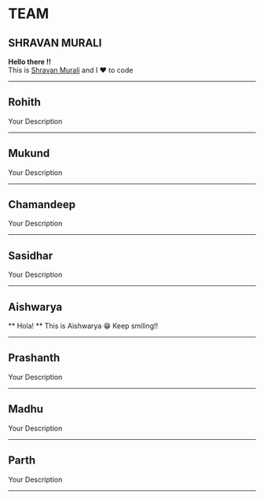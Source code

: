 # TEAM  

## SHRAVAN MURALI    
**Hello there !!**  
This is [Shravan Murali](https://shravan97.github.io) and I :heart: to code  

___  
## Rohith  
Your Description  

___  

## Mukund  
Your Description  

___  

## Chamandeep  
Your Description  

___  

## Sasidhar  
Your Description  

___  

## Aishwarya  
** Hola! **
This is Aishwarya :grin: Keep smiling!!

___  

## Prashanth  
Your Description  

___  

## Madhu  
Your Description  

___  

## Parth  
Your Description  

___  

